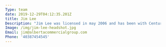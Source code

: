 ```yaml
---
Type: team
date: 2019-12-29T04:12:35.201Z
title: Jim Lee
Description: "Jim Lee was licensed in may 2006 and has been with Century 21 Bravo Realty his whole 13+\r\n\nyear tenure as a realtor. He is sales & service oriented as his previous 10 years in the car\r\n\nindustry has groomed him to be a client’s needs directed liaison. Previously on a prominent\r\n\ncommercial team, he earned his way to be a top advisor and now pursues for more. He is a\r\n\ngreat addition to the Alberta Commercial Group and brings his experience and attentiveness to\r\n\nevery client. He is well versed in business sales, asset purchase and leasing."
Image: /img/jim-lee-headshot.jpg
Email: jim@albertacommercialgroup.com
Phone: '40387454545'
---
```


